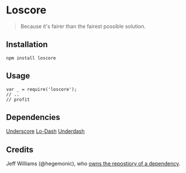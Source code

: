 # Loscore #

> Because it's fairer than the fairest possible solution.

## Installation ##

    npm install loscore

## Usage ##

    var _ = require('loscore');
    // ..
    // profit

## Dependencies ##

[Underscore](http://underscorejs.org/)
[Lo-Dash](http://lodash.com/)
[Underdash](https://github.com/hegemonic/underdash)

## Credits ##

Jeff Williams (@hegemonic), who [owns the repostiory of a dependency](https://github.com/hegemonic).

